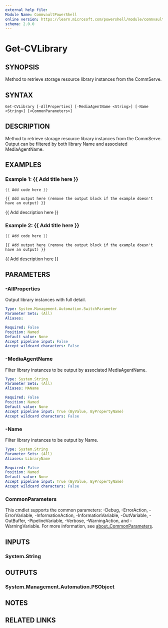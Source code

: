 ```yaml
---
external help file:
Module Name: CommvaultPowerShell
online version: https://learn.microsoft.com/powershell/module/commvaultpowershell/get-cvlibrary
schema: 2.0.0
---
```


# Get-CVLibrary

## SYNOPSIS
Method to retrieve storage resource library instances from the CommServe.

## SYNTAX

```
Get-CVLibrary [-AllProperties] [-MediaAgentName <String>] [-Name <String>] [<CommonParameters>]
```

## DESCRIPTION
Method to retrieve storage resource library instances from the CommServe.
Output can be filtered by both library Name and associated MediaAgentName.

## EXAMPLES

### Example 1: {{ Add title here }}
```powershell
{{ Add code here }}
```

```output
{{ Add output here (remove the output block if the example doesn't have an output) }}
```

{{ Add description here }}

### Example 2: {{ Add title here }}
```powershell
{{ Add code here }}
```

```output
{{ Add output here (remove the output block if the example doesn't have an output) }}
```

{{ Add description here }}

## PARAMETERS

### -AllProperties
Output library instances with full detail.

```yaml
Type: System.Management.Automation.SwitchParameter
Parameter Sets: (All)
Aliases:

Required: False
Position: Named
Default value: None
Accept pipeline input: False
Accept wildcard characters: False
```

### -MediaAgentName
Filter library instances to be output by associated MediaAgentName.

```yaml
Type: System.String
Parameter Sets: (All)
Aliases: MAName

Required: False
Position: Named
Default value: None
Accept pipeline input: True (ByValue, ByPropertyName)
Accept wildcard characters: False
```

### -Name
Filter library instances to be output by Name.

```yaml
Type: System.String
Parameter Sets: (All)
Aliases: LibraryName

Required: False
Position: Named
Default value: None
Accept pipeline input: True (ByValue, ByPropertyName)
Accept wildcard characters: False
```

### CommonParameters
This cmdlet supports the common parameters: -Debug, -ErrorAction, -ErrorVariable, -InformationAction, -InformationVariable, -OutVariable, -OutBuffer, -PipelineVariable, -Verbose, -WarningAction, and -WarningVariable. For more information, see [about_CommonParameters](http://go.microsoft.com/fwlink/?LinkID=113216).

## INPUTS

### System.String

## OUTPUTS

### System.Management.Automation.PSObject

## NOTES

## RELATED LINKS


